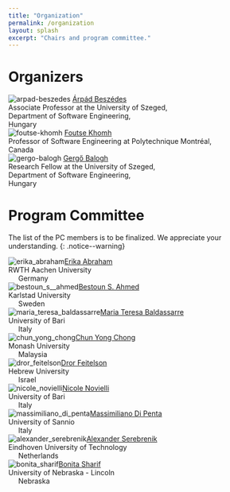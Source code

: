 ```yaml
---
title: "Organization"
permalink: /organization
layout: splash
excerpt: "Chairs and program committee."
---
```


# Organizers

<p class="align-center">
<div class="three-column">
    <img class="align-center selfy" alt="arpad-beszedes" src="assets/images/beszedes.jpg"/>
    <a class="name" href="http://www.inf.u-szeged.hu/~beszedes/eng/index.html">Árpád Beszédes</a><br/>
    <span class="emph">Associate Professor at the University of Szeged,<br/>Department of Software Engineering,<br/>Hungary</span>
</div>
<div class="three-column">
    <img class="align-center selfy" alt="foutse-khomh" src="assets/images/foutse.jpg"/>
    <a class="name" href="http://www.khomh.net/">Foutse Khomh</a><br/>
    <span class="emph">Professor of Software Engineering at Polytechnique Montréal,<br/>Canada</span>
</div>
<div class="three-column">
    <img class="align-center selfy" alt="gergo-balogh" src="assets/images/balogh.jpg"/>
    <a class="name" href="https://www.inf.u-szeged.hu/~geryxyz">Gergő Balogh</a><br/>
    <span class="emph">Research Fellow at the University of Szeged,<br/>Department of Software Engineering,<br/>Hungary</span>
</div>
</p>

# Program Committee

The list of the PC members is to be finalized. We appreciate your understanding.
{: .notice--warning}

<p class="align-center"><div class="three-column"><img class="align-center selfy" alt="erika_abraham" src="assets/images/erika_abraham.png" onerror="this.onerror=null;this.src='assets/images/user-secret-solid.svg';"/><a class="name" href="https://ths.rwth-aachen.de/people/erika-abraham/">Erika Abraham</a><br/><span class="emph">RWTH Aachen University<br/><img src="https://flagcdn.com/16x12/de.png" style="vertical-align: middle;" width="16" height="12"> Germany</span></div>
<div class="three-column"><img class="align-center selfy" alt="bestoun_s__ahmed" src="assets/images/bestoun_s__ahmed.png" onerror="this.onerror=null;this.src='assets/images/user-secret-solid.svg';"/><a class="name" href="http://www.bestoun.net/">Bestoun S. Ahmed</a><br/><span class="emph">Karlstad University<br/><img src="https://flagcdn.com/16x12/se.png" style="vertical-align: middle;" width="16" height="12"> Sweden</span></div>
<div class="three-column"><img class="align-center selfy" alt="maria_teresa_baldassarre" src="assets/images/maria_teresa_baldassarre.png" onerror="this.onerror=null;this.src='assets/images/user-secret-solid.svg';"/><a class="name" href="nan">Maria Teresa Baldassarre</a><br/><span class="emph">University of Bari<br/><img src="https://flagcdn.com/16x12/it.png" style="vertical-align: middle;" width="16" height="12"> Italy</span></div>
<div class="three-column"><img class="align-center selfy" alt="chun_yong_chong" src="assets/images/chun_yong_chong.png" onerror="this.onerror=null;this.src='assets/images/user-secret-solid.svg';"/><a class="name" href="https://www.monash.edu.my/IT/staff/academic/dr-chong-chun-yong">Chun Yong Chong</a><br/><span class="emph">Monash University<br/><img src="https://flagcdn.com/16x12/my.png" style="vertical-align: middle;" width="16" height="12"> Malaysia</span></div>
<div class="three-column"><img class="align-center selfy" alt="dror_feitelson" src="assets/images/dror_feitelson.png" onerror="this.onerror=null;this.src='assets/images/user-secret-solid.svg';"/><a class="name" href="https://www.cs.huji.ac.il/~feit/">Dror Feitelson</a><br/><span class="emph">Hebrew University<br/><img src="https://flagcdn.com/16x12/il.png" style="vertical-align: middle;" width="16" height="12"> Israel</span></div>
<div class="three-column"><img class="align-center selfy" alt="nicole_novielli" src="assets/images/nicole_novielli.png" onerror="this.onerror=null;this.src='assets/images/user-secret-solid.svg';"/><a class="name" href="http://collab.di.uniba.it/nicole/">Nicole Novielli</a><br/><span class="emph">University of Bari<br/><img src="https://flagcdn.com/16x12/it.png" style="vertical-align: middle;" width="16" height="12"> Italy</span></div>
<div class="three-column"><img class="align-center selfy" alt="massimiliano_di_penta" src="assets/images/massimiliano_di_penta.png" onerror="this.onerror=null;this.src='assets/images/user-secret-solid.svg';"/><a class="name" href="https://mdipenta.github.io/">Massimiliano Di Penta</a><br/><span class="emph">University of Sannio<br/><img src="https://flagcdn.com/16x12/it.png" style="vertical-align: middle;" width="16" height="12"> Italy</span></div>
<div class="three-column"><img class="align-center selfy" alt="alexander_serebrenik" src="assets/images/alexander_serebrenik.png" onerror="this.onerror=null;this.src='assets/images/user-secret-solid.svg';"/><a class="name" href="https://www.win.tue.nl/~aserebre/">Alexander Serebrenik</a><br/><span class="emph">Eindhoven University of Technology<br/><img src="https://flagcdn.com/16x12/nl.png" style="vertical-align: middle;" width="16" height="12"> Netherlands</span></div>
<div class="three-column"><img class="align-center selfy" alt="bonita_sharif" src="assets/images/bonita_sharif.png" onerror="this.onerror=null;this.src='assets/images/user-secret-solid.svg';"/><a class="name" href="https://www.shbonita.me/">Bonita Sharif</a><br/><span class="emph">University of Nebraska - Lincoln<br/><img src="https://flagcdn.com/16x12/us-ne.png" style="vertical-align: middle;" width="16" height="12"> Nebraska</span></div>
</p>